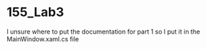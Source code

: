 # 155_Lab3

I unsure where to put the documentation for part 1 so I put it in the MainWindow.xaml.cs file
